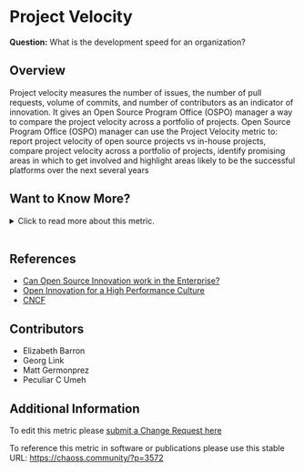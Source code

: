 # Project Velocity

**Question:** What is the development speed for an organization?

## Overview

Project velocity measures the number of issues, the number of pull requests, volume of commits, and number of contributors as an indicator of innovation. It gives an Open Source Program Office (OSPO) manager a way to compare the project velocity across a portfolio of projects.
Open Source Program Office (OSPO) manager can use the Project Velocity metric to: report project velocity of open source projects vs in-house projects, compare project velocity across a portfolio of projects, identify promising areas in which to get involved and highlight areas likely to be the successful platforms over the next several years

## Want to Know More?

<span markdown="1"><details>

<summary>Click to read more about this metric.</summary>

### Data Collection Strategies

*   [issues closed](https://github.com/chaoss/wg-evolution/blob/main/focus-areas/issue-resolution/issues-closed.md)
*   [number of reviews](https://github.com/chaoss/wg-evolution/blob/main/focus-areas/code-development-process-quality/change-request-reviews.md)
*   [# of code changes](https://github.com/chaoss/wg-evolution/blob/main/focus-areas/code-development-activity/code-changes-commits.md)
*   [# of committers](https://github.com/chaoss/wg-risk/blob/main/focus-areas/business-risk/committers.md)

### Filters

*   Internal vs external contributors
*   Project sources (e.g., internal repositories, open-source repositories, and competitor open-source repositories)
*   Time

### Visualizations

*   X-Axis: Logarithmic scale for Code Changes
*   Y-Axis: Logarithmic scale of Sum of Number of Issues and Number of Reviews
*   Dot-size: Committers
*   Dots are projects
    [CNCF](https://github.com/cncf/velocity)
    ![cncf](https://raw.githubusercontent.com/chaoss/wg-value/main/focus-areas/communal-value/images/project-velocity_visualization.png)

</details></span><br>

## References

*   [Can Open Source Innovation work in the Enterprise?][l1]
*   [Open Innovation for a High Performance Culture][l2]
*   [CNCF][13]

[l1]: https://www.threefivetwo.com/blog/can-open-source-innovation-work-in-the-enterprise

[l2]: https://www.nearform.com/blog/want-a-high-performing-culture-make-way-for-open-innovation

[13]: https://github.com/cncf/velocity

## Contributors

*   Elizabeth Barron
*   Georg Link
*   Matt Germonprez
*   Peculiar C Umeh

## Additional Information

To edit this metric please [submit a Change Request here](https://github.com/chaoss/wg-value/blob/main/focus-areas/communal-value/project-velocity.md)

To reference this metric in software or publications please use this stable URL: <https://chaoss.community/?p=3572>

<!-- # For groupings in the knowledge base
Context tags: Software, Platforms, Contributions
Keyword tags: Speed, activity, volume, issues, reviews, commits
-->
